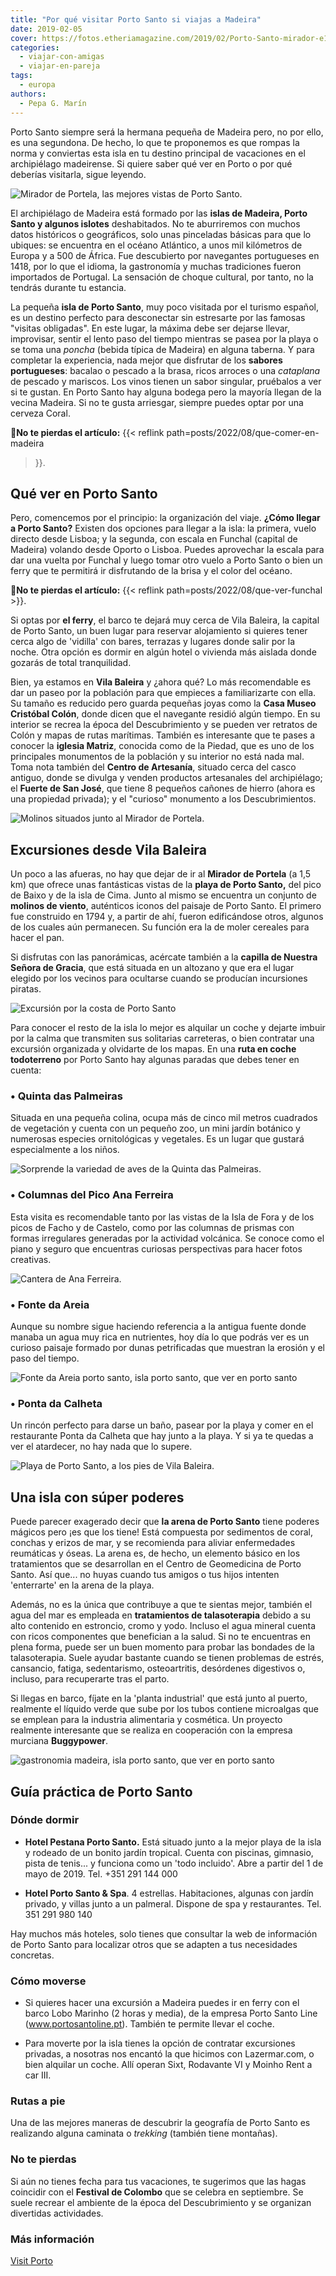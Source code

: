 ```yaml
---
title: "Por qué visitar Porto Santo si viajas a Madeira"
date: 2019-02-05
cover: https://fotos.etheriamagazine.com/2019/02/Porto-Santo-mirador-e1562660291487.jpg
categories: 
  - viajar-con-amigas
  - viajar-en-pareja
tags: 
  - europa
authors: 
  - Pepa G. Marín
---
```


Porto Santo siempre será la hermana pequeña de Madeira pero, no por ello, es una 
segundona. De hecho, lo que te proponemos es que rompas la norma y conviertas esta isla 
en tu destino principal de vacaciones en el archipiélago madeirense. Si quiere saber qué 
ver en Porto o por qué deberías visitarla, sigue leyendo. 

![Mirador de Portela, las mejores vistas de Porto Santo.](https://fotos.etheriamagazine.com/2019/02/Porto-Santo-mirador.jpg "Mirador de Portela, las mejores vistas de Porto Santo. © P.G.")

El archipiélago de Madeira está formado por las **islas de Madeira, Porto Santo y 
algunos islotes** deshabitados. No te aburriremos con muchos datos históricos o 
geográficos, solo unas pinceladas básicas para que lo ubiques: se encuentra en el océano 
Atlántico, a unos mil kilómetros de Europa y a 500 de África. Fue descubierto por 
navegantes portugueses en 1418, por lo que el idioma, la gastronomía y muchas 
tradiciones fueron importados de Portugal. La sensación de choque cultural, por tanto, 
no la tendrás durante tu estancia. 

La pequeña **isla de Porto Santo**, muy poco visitada por el turismo español, es un 
destino perfecto para desconectar sin estresarte por las famosas "visitas obligadas". En 
este lugar, la máxima debe ser dejarse llevar, improvisar, sentir el lento paso del 
tiempo mientras se pasea por la playa o se toma una _poncha_ (bebida típica de Madeira) 
en alguna taberna. Y para completar la experiencia, nada mejor que disfrutar de los 
**sabores portugueses**: bacalao o pescado a la brasa, ricos arroces o una _cataplana_ 
de pescado y mariscos. Los vinos tienen un sabor singular, pruébalos a ver si te gustan. 
En Porto Santo hay alguna bodega pero la mayoría llegan de la vecina Madeira. Si no te 
gusta arriesgar, siempre puedes optar por una cerveza Coral. 

**📍No te pierdas el artículo:** {{< reflink path=posts/2022/08/que-comer-en-madeira 
>}}. 

## Qué ver en Porto Santo

Pero, comencemos por el principio: la organización del viaje. **¿Cómo llegar a Porto 
Santo?** Existen dos opciones para llegar a la isla: la primera, vuelo directo desde 
Lisboa; y la segunda, con escala en Funchal (capital de Madeira) volando desde Oporto o 
Lisboa. Puedes aprovechar la escala para dar una vuelta por Funchal y luego tomar otro 
vuelo a Porto Santo o bien un ferry que te permitirá ir disfrutando de la brisa y el 
color del océano. 

**📍No te pierdas el artículo:** {{< reflink path=posts/2022/08/que-ver-funchal >}}. 

Si optas por **el ferry**, el barco te dejará muy cerca de Vila Baleira, la capital de 
Porto Santo, un buen lugar para reservar alojamiento si quieres tener cerca algo de 
'vidilla' con bares, terrazas y lugares donde salir por la noche. Otra opción es dormir 
en algún hotel o vivienda más aislada donde gozarás de total tranquilidad. 

Bien, ya estamos en **Vila Baleira** y ¿ahora qué? Lo más recomendable es dar un paseo 
por la población para que empieces a familiarizarte con ella. Su tamaño es reducido pero 
guarda pequeñas joyas como la **Casa Museo Cristóbal Colón**, donde dicen que el 
navegante residió algún tiempo. En su interior se recrea la época del Descubrimiento y 
se pueden ver retratos de Colón y mapas de rutas marítimas. También es interesante que 
te pases a conocer la **iglesia Matriz**, conocida como de la Piedad, que es uno de los 
principales monumentos de la población y su interior no está nada mal. Toma nota también 
del **Centro de Artesanía**, situado cerca del casco antiguo, donde se divulga y venden 
productos artesanales del archipiélago; el **Fuerte de San José**, que tiene 8 pequeños 
cañones de hierro (ahora es una propiedad privada); y el "curioso" monumento a los 
Descubrimientos. 

![Molinos situados junto al Mirador de Portela.](https://fotos.etheriamagazine.com/2019/02/Porto-santo-Molinos-mirador-portela.jpg "Molinos situados junto al Mirador de Portela. © P.G.")

## Excursiones desde Vila Baleira

Un poco a las afueras, no hay que dejar de ir al **Mirador de Portela** (a 1,5 km) que 
ofrece unas fantásticas vistas de la **playa de Porto Santo,** del pico de Baixo y de la 
isla de Cima. Junto al mismo se encuentra un conjunto de **molinos de viento**, 
auténticos iconos del paisaje de Porto Santo. El primero fue construido en 1794 y, a 
partir de ahí, fueron edificándose otros, algunos de los cuales aún permanecen. Su 
función era la de moler cereales para hacer el pan. 

Si disfrutas con las panorámicas, acércate también a la **capilla de Nuestra Señora de 
Gracia**, que está situada en un altozano y que era el lugar elegido por los vecinos 
para ocultarse cuando se producían incursiones piratas. 

![Excursión por la costa de Porto Santo](https://fotos.etheriamagazine.com/2019/02/porto-santo-excursion-coche.jpg "Excursión por la costa de Porto Santo © P.G.")

Para conocer el resto de la isla lo mejor es alquilar un coche y dejarte imbuir por la 
calma que transmiten sus solitarias carreteras, o bien contratar una excursión 
organizada y olvidarte de los mapas. En una **ruta en coche todoterreno** por Porto 
Santo hay algunas paradas que debes tener en cuenta: 

### • Quinta das Palmeiras

Situada en una pequeña colina, ocupa más de cinco mil metros cuadrados de vegetación y 
cuenta con un pequeño zoo, un mini jardín botánico y numerosas especies ornitológicas y 
vegetales. Es un lugar que gustará especialmente a los niños. 

![Sorprende la variedad de aves de la Quinta das Palmeiras.](https://fotos.etheriamagazine.com/2019/02/porto-santo-zoo.jpg "Sorprende la variedad de aves de la Quinta das Palmeiras. © P.G.")

### • Columnas del Pico Ana Ferreira

Esta visita es recomendable tanto por las vistas de la Isla de Fora y de los picos de 
Facho y de Castelo, como por las columnas de prismas con formas irregulares generadas 
por la actividad volcánica. Se conoce como el piano y seguro que encuentras curiosas 
perspectivas para hacer fotos creativas. 

![Cantera de Ana Ferreira.](https://fotos.etheriamagazine.com/2019/02/Porto-santo-Ana-Ferreira.jpg "Cantera de Ana Ferreira. © P.G.")

### • Fonte da Areia

Aunque su nombre sigue haciendo referencia a la antigua fuente donde manaba un agua muy 
rica en nutrientes, hoy día lo que podrás ver es un curioso paisaje formado por dunas 
petrificadas que muestran la erosión y el paso del tiempo. 

![Fonte da Areia porto santo, isla porto santo, que ver en porto santo](https://fotos.etheriamagazine.com/2019/02/porto-santo-fonte-areia.jpg "Dunas petrificadas en Fonte da Areia. © P.G.")

### • Ponta da Calheta

Un rincón perfecto para darse un baño, pasear por la playa y comer en el restaurante 
Ponta da Calheta que hay junto a la playa. Y si ya te quedas a ver el atardecer, no hay 
nada que lo supere. 

![Playa de Porto Santo, a los pies de Vila Baleira.](https://fotos.etheriamagazine.com/2019/02/Porto-santo-playas.jpg "Playa de Porto Santo, a los pies de Vila Baleira. © P.G.")

## Una isla con súper poderes

Puede parecer exagerado decir que **la arena de Porto Santo** tiene poderes mágicos pero 
¡es que los tiene! Está compuesta por sedimentos de coral, conchas y erizos de mar, y se 
recomienda para aliviar enfermedades reumáticas y óseas. La arena es, de hecho, un 
elemento básico en los tratamientos que se desarrollan en el Centro de Geomedicina de 
Porto Santo. Así que... no huyas cuando tus amigos o tus hijos intenten 'enterrarte' en 
la arena de la playa. 

Además, no es la única que contribuye a que te sientas mejor, también el agua del mar es 
empleada en **tratamientos de talasoterapia** debido a su alto contenido en estroncio, 
cromo y yodo. Incluso el agua mineral cuenta con ricos componentes que benefician a la 
salud. Si no te encuentras en plena forma, puede ser un buen momento para probar las 
bondades de la talasoterapia. Suele ayudar bastante cuando se tienen problemas de 
estrés, cansancio, fatiga, sedentarismo, osteoartritis, desórdenes digestivos o, 
incluso, para recuperarte tras el parto. 

Si llegas en barco, fíjate en la 'planta industrial' que está junto al puerto, realmente 
el líquido verde que sube por los tubos contiene microalgas que se emplean para la 
industria alimentaria y cosmética. Un proyecto realmente interesante que se realiza en 
cooperación con la empresa murciana **Buggypower**. 

![gastronomia madeira, isla porto santo, que ver en porto santo](https://fotos.etheriamagazine.com/2019/02/Porto-santo-comer.jpg "Plato de pulpo del restaurante de Ponta da Calheta. © P.G.")

## Guía práctica de Porto Santo

### Dónde dormir

- **Hotel Pestana Porto Santo.** Está situado junto a la mejor playa de la isla y 
rodeado de un bonito jardín tropical. Cuenta con piscinas, gimnasio, pista de tenis... y 
funciona como un 'todo incluido'. Abre a partir del 1 de mayo de 2019. Tel. +351 291 144 
000 

- **Hotel Porto Santo & Spa**. 4 estrellas. Habitaciones, algunas con jardín privado, y 
villas junto a un palmeral. Dispone de spa y restaurantes. Tel. 351 291 980 140 

Hay muchos más hoteles, solo tienes que consultar la web de información de Porto Santo 
para localizar otros que se adapten a tus necesidades concretas. 

### Cómo moverse

- Si quieres hacer una excursión a Madeira puedes ir en ferry con el barco Lobo Marinho 
(2 horas y media), de la empresa Porto Santo Line (www.portosantoline.pt). También te 
permite llevar el coche. 

- Para moverte por la isla tienes la opción de contratar excursiones privadas, a 
nosotras nos encantó la que hicimos con Lazermar.com, o bien alquilar un coche. Allí 
operan Sixt, Rodavante VI y Moinho Rent a car III. 

### Rutas a pie

Una de las mejores maneras de descubrir la geografía de Porto Santo es realizando alguna 
caminata o _trekking_ (también tiene montañas). 

### No te pierdas

Si aún no tienes fecha para tus vacaciones, te sugerimos que las hagas coincidir con el 
**Festival de Colombo** que se celebra en septiembre. Se suele recrear el ambiente de la 
época del Descubrimiento y se organizan divertidas actividades. 

### Más información  

[Visit Porto](http://www.visitportosanto.pt)

